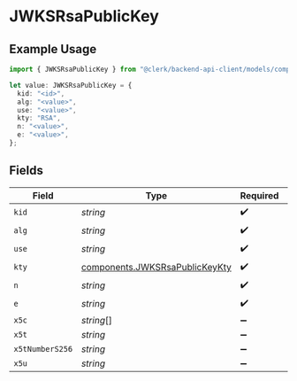 # JWKSRsaPublicKey

## Example Usage

```typescript
import { JWKSRsaPublicKey } from "@clerk/backend-api-client/models/components";

let value: JWKSRsaPublicKey = {
  kid: "<id>",
  alg: "<value>",
  use: "<value>",
  kty: "RSA",
  n: "<value>",
  e: "<value>",
};
```

## Fields

| Field                                                                            | Type                                                                             | Required                                                                         | Description                                                                      |
| -------------------------------------------------------------------------------- | -------------------------------------------------------------------------------- | -------------------------------------------------------------------------------- | -------------------------------------------------------------------------------- |
| `kid`                                                                            | *string*                                                                         | :heavy_check_mark:                                                               | N/A                                                                              |
| `alg`                                                                            | *string*                                                                         | :heavy_check_mark:                                                               | N/A                                                                              |
| `use`                                                                            | *string*                                                                         | :heavy_check_mark:                                                               | N/A                                                                              |
| `kty`                                                                            | [components.JWKSRsaPublicKeyKty](../../models/components/jwksrsapublickeykty.md) | :heavy_check_mark:                                                               | N/A                                                                              |
| `n`                                                                              | *string*                                                                         | :heavy_check_mark:                                                               | N/A                                                                              |
| `e`                                                                              | *string*                                                                         | :heavy_check_mark:                                                               | N/A                                                                              |
| `x5c`                                                                            | *string*[]                                                                       | :heavy_minus_sign:                                                               | N/A                                                                              |
| `x5t`                                                                            | *string*                                                                         | :heavy_minus_sign:                                                               | N/A                                                                              |
| `x5tNumberS256`                                                                  | *string*                                                                         | :heavy_minus_sign:                                                               | N/A                                                                              |
| `x5u`                                                                            | *string*                                                                         | :heavy_minus_sign:                                                               | N/A                                                                              |